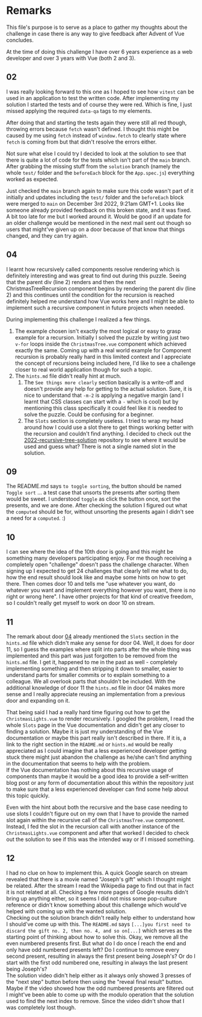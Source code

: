 # Remarks

This file's purpose is to serve as a place to gather my thoughts about the challenge in case there is any way to give feedback after Advent of Vue concludes.

At the time of doing this challenge I have over 6 years experience as a web developer and over 3 years with Vue (both 2 and 3).

## 02

I was really looking forward to this one as I hoped to see how `vitest` can be used in an application to test the written code. After implementing my solution I started the tests and of course they were red. Which is fine, I just missed applying the required `data-qa` tags to my elements.

After doing that and starting the tests again they were still all red though, throwing errors because `fetch` wasn't defined. I thought this might be caused by me using `fetch` instead of `window.fetch` to clearly state where `fetch` is coming from but that didn't resolve the errors either.

Not sure what else I could try I decided to look at the solution to see that there is quite a lot of code for the tests which isn't part of the `main` branch. After grabbing the missing stuff from the `solution` branch (namely the whole `test/` folder and the `beforeEach` block for the `App.spec.js`) everything worked as expected.

Just checked the `main` branch again to make sure this code wasn't part of it initially and updates including the `test/` folder and the `beforeEach` block were merged to `main` on December 3rd 2022, 9:21am GMT+1. Looks like someone already provided feedback on this broken state, and it was fixed. A bit too late for me but I worked around it. Would be good if an update for an older challenge would be mentioned in the next mail sent out though so users that might've given up on a door because of that know that things changed, and they can try again.

## 04

I learnt how recursively called components resolve rendering which is definitely interesting and was great to find out during this puzzle.
Seeing that the parent div (line 2) renders and then the next ChristmasTreeRecursion component begins by rendering the parent div (line 2)
and this continues until the condition for the recursion is reached definitely helped me understand how Vue works here and I might be able
to implement such a recursive component in future projects when needed.


During implementing this challenge I realized a few things.

1. The example chosen isn't exactly the most logical or easy to grasp example for a recursion. Initially I solved the puzzle by writing just two `v-for` loops inside the `ChristmasTree.vue` component which achieved exactly the same. Coming up with a real world example for Component recursion is probably really hard in this limited context and I appreciate the concept of recursions being included here, I'd like to see a challenge closer to real world application though for such a topic.
2. The `hints.md` file didn't really hint at much.
   1. The `See things more clearly` section basically is a write-off and doesn't provide any help for getting to the actual solution. Sure, it is nice to understand that `-m-2` is applying a negative margin (and I learnt that CSS classes can start with a `-` which is cool) but by mentioning this class specifically it could feel like it is needed to solve the puzzle. Could be confusing for a beginner.
   2. The `Slots` section is completely useless. I tried to wrap my head around how I could use a slot there to get things working better with the recursion and couldn't find anything. I decided to check out the [2022-recursive-tree-solution](https://github.com/Advent-Of-Vue/2022-recursive-tree-solution/blob/main/src/ChristmasTree.vue) repository to see where it would be used and guess what? There is not a single named slot in the solution.

## 09

The README.md says `to toggle sorting`, the button should be named `Toggle sort` ... a test case that unsorts the presents after sorting them would be sweet. I understood `toggle` as click the button once, sort the presents, and we are done. After checking the solution I figured out what the `computed` should be for, without unsorting the presents again I didn't see a need for a `computed`. :)

## 10

I can see where the idea of the 10th door is going and this might be something many developers participating enjoy. For me though receiving a completely open "challenge" doesn't pass the challenge character. When signing up I expected to get 24 challenges that clearly tell me what to do, how the end result should look like and maybe some hints on how to get there. Then comes door 10 and tells me "use whatever you want, do whatever you want and implement everything however you want, there is no right or wrong here". I have other projects for that kind of creative freedom, so I couldn't really get myself to work on door 10 on stream.

## 11

The remark about door [04](#04) already mentioned the `Slots` section in the `hints.md` file which didn't make any sense for door 04. Well, it does for door 11, so I guess the examples where split into parts after the whole thing was implemented and this part was just forgotten to be removed from the `hints.md` file. I get it, happened to me in the past as well - completely implementing something and then stripping it down to smaller, easier to understand parts for smaller commits or to explain something to a colleague. We all overlook parts that shouldn't be included. With the additional knowledge of door 11 the `hints.md` file in door 04 makes more sense and I really appreciate reusing an implementation from a previous door and expanding on it.

That being said I had a really hard time figuring out how to get the `ChristmasLights.vue` to render recursively. I googled the problem, I read the whole `Slots` page in the Vue documentation and didn't get any closer to finding a solution. Maybe it is just my understanding of the Vue documentation or maybe this part really isn't described in there. If it is, a link to the right section in the `README.md` or `hints.md` would be really appreciated as I could imagine that a less experienced developer getting stuck there might just abandon the challenge as he/she can't find anything in the documentation that seems to help with the problem.  
If the Vue documentation has nothing about this recursive usage of components than maybe it would be a good idea to provide a self-written blog post or any form of documentation about this within the repository just to make sure that a less experienced developer can find some help about this topic quickly.

Even with the hint about both the recursive and the base case needing to use slots I couldn't figure out on my own that I have to provide the named slot again within the recursive call of the `ChristmasTree.vue` component. Instead, I fed the slot in the recursion call with another instance of the `ChristmasLights.vue` component and after that worked I decided to check out the solution to see if this was the intended way or if I missed something.

## 12

I had no clue on how to implement this. A quick Google search on stream revealed that there is a movie named "Joseph's gift" which I thought might be related. After the stream I read the Wikipedia page to find out that in fact it is not related at all. Checking a few more pages of Google results didn't bring up anything either, so it seems I did not miss some pop-culture reference or didn't know something about this challenge which would've helped with coming up with the wanted solution.  
Checking out the solution branch didn't really help either to understand how I should've come up with this. The `README.md` says `[...]you first need to discard the gift no. 2, then no. 4, and so on[...]` which serves as the starting point of thinking about how to solve this. Okay, we remove all the even numbered presents first. But what do I do once I reach the end and only have odd numbered presents left? Do I continue to remove every second present, resulting in always the first present being Joseph's? Or do I start with the first odd numbered one, resulting in always the last present being Joseph's?  
The solution video didn't help either as it always only showed 3 presses of the "next step" button before then using the "reveal final result" button. Maybe if the video showed how the odd numbered presents are filtered out I might've been able to come up with the modulo operation that the solution used to find the next index to remove. Since the video didn't show that I was completely lost though.
